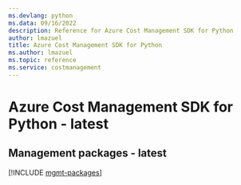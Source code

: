```yaml
---
ms.devlang: python
ms.data: 09/16/2022
description: Reference for Azure Cost Management SDK for Python
author: lmazuel
title: Azure Cost Management SDK for Python
ms.author: lmazuel
ms.topic: reference
ms.service: costmanagement
---
```

# Azure Cost Management SDK for Python - latest

## Management packages - latest
[!INCLUDE [mgmt-packages](cost-management-mgmt-index.md)]